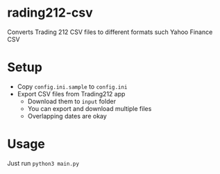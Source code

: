 # rading212-csv
Converts Trading 212 CSV files to different formats such Yahoo Finance CSV

# Setup
- Copy `config.ini.sample` to `config.ini`
- Export CSV files from Trading212 app 
  - Download them to `input` folder
  - You can export and download multiple files
  - Overlapping dates are okay

# Usage
Just run `python3 main.py`

